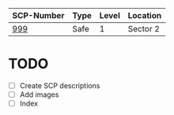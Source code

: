 SCP-Number                                                                    | Type    | Level | Location
----------------------------------------------------------------------------- | ------- | ----- | --------
[999](https://github.com/AndyPuettmann/SCPF-DACA-12/blob/main/SCP/SCP-999.md) | Safe    |   1   | Sector 2





# TODO
- [ ] Create SCP descriptions
- [ ] Add images
- [ ] Index

